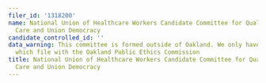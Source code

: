 ```yaml
---
filer_id: '1318200'
name: National Union of Healthcare Workers Candidate Committee for Quality Patient
  Care and Union Democracy
candidate_controlled_id: ''
data_warning: This committee is formed outside of Oakland. We only have data on committees
  which file with the Oakland Public Ethics Commission
title: National Union of Healthcare Workers Candidate Committee for Quality Patient
  Care and Union Democracy
---
```

